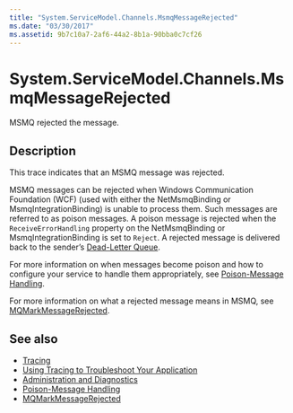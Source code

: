```yaml
---
title: "System.ServiceModel.Channels.MsmqMessageRejected"
ms.date: "03/30/2017"
ms.assetid: 9b7c10a7-2af6-44a2-8b1a-90bba0c7cf26
---
```

# System.ServiceModel.Channels.MsmqMessageRejected
MSMQ rejected the message.  
  
## Description  
 This trace indicates that an MSMQ message was rejected.  
  
 MSMQ messages can be rejected when Windows Communication Foundation (WCF) (used with either the NetMsmqBinding or MsmqIntegrationBinding) is unable to process them. Such messages are referred to as poison messages. A poison message is rejected when the `ReceiveErrorHandling` property on the NetMsmqBinding or MsmqIntegrationBinding is set to `Reject`. A rejected message is delivered back to the sender’s [Dead-Letter Queue](../../feature-details/using-dead-letter-queues-to-handle-message-transfer-failures.md).  
  
 For more information on when messages become poison and how to configure your service to handle them appropriately, see [Poison-Message Handling](../../feature-details/poison-message-handling.md).  
  
 For more information on what a rejected message means in MSMQ, see [MQMarkMessageRejected](/previous-versions/windows/desktop/msmq/ms707071(v=vs.85)).  
  
## See also

- [Tracing](index.md)
- [Using Tracing to Troubleshoot Your Application](using-tracing-to-troubleshoot-your-application.md)
- [Administration and Diagnostics](../index.md)
- [Poison-Message Handling](../../feature-details/poison-message-handling.md)
- [MQMarkMessageRejected](/previous-versions/windows/desktop/msmq/ms707071(v=vs.85))
